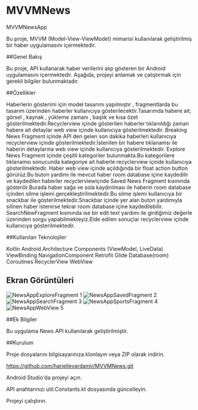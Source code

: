 # MVVMNews
 MVVMNewsApp

 Bu proje, MVVM (Model-View-ViewModel) mimarisi kullanılarak geliştirilmiş bir haber uygulamasını içermektedir.

##Genel Bakış

Bu proje, API kullanarak haber verilerini alıp gösteren bir Android uygulamasını içermektedir. Aşağıda, projeyi anlamak ve çalıştırmak için gerekli bilgiler bulunmaktadır.


##Özellikler

Haberlerin gösterimi için model tasarımı yapılmıştır , fragmentlarda bu tasarım üzerinden haberler kullanıcıya gösterilecektir.Tasarımda habere ait; görsel , kaynak , yükleme zamanı , başlık ve kısa özet gösterilmektedir.Recyclerview içinde gösterilen haberler tıklanıldığı zaman habere ait detaylar web view içinde kullanıcıya gösterilmektedir.
Breaking News Fragment içinde API den gelen son dakika haberleri kullanıcıya recyclerview içinde gösterilmektedir.İstenilen bir habere tıklanamsı ile haberin detaylarına web view içinde kullanıcıya gösterilmektedir.
Explore News Fragment içinde çeşitli kategoriler bulunmakta.Bu kategorilere tıklanamsı sonucunda kategoriye ait haberle recyclerview içinde kullanıcıya gösterilmektedir.
Haber web view içinde açıldığında bir float action button görürüz.Bu buton yardımı ile mevcut haber room database içine kaydedilir ve kaydedilen haberler recyclerviewiçnde Saved News Fragment kısmında gösterilir.Burada haber sağa ve sola kaydırılması ile haberin room database içinden silme işlemi gerçekleştirilmektedir.Bu silme işlemi kullanıcıya bir snackbar ile gösterilmektedir.Snackbar içinde yer alan buton yardımıyla silinen haber istenirse tekrar room database içine kaydedilebilir.
SearchNewFragment kısmında ise bir edit text yardımı ile girdiğimiz değerle üzerinden sorgu yapabilmekteyiz.Elde edilen sonuçlar recyclerview içinde kullanıcıya gösterilmektedir.


##Kullanılan Teknolojiler

Kotlin
Android Architecture Components (ViewModel, LiveData)
ViewBinding
NavigationComponent
Retrofit
Glide
Database(room)
Coroutines
RecyclerView
WebView


## Ekran Görüntüleri

![NewsAppExploreFragment 1](app/src/main/java/com/androiddevs/mvvmnewsapp/ui/mvvmnesapp/util/screenshots/NewsAppExploreFragment.jpg)
![NewsAppSavedFragment 2](app/src/main/java/com/androiddevs/mvvmnewsapp/ui/mvvmnesapp/util/screenshots/NewsAppSavedFragment.jpg)
![NewsAppSearchFragment 3](app/src/main/java/com/androiddevs/mvvmnewsapp/ui/mvvmnesapp/util/screenshots/NewsAppSearchFragment.jpg)
![NewsAppSportsFragment 4](app/src/main/java/com/androiddevs/mvvmnewsapp/ui/mvvmnesapp/util/screenshots/NewsAppSportsFragment.jpg)
![NewsAppWebView 5](app/src/main/java/com/androiddevs/mvvmnewsapp/ui/mvvmnesapp/util/screenshots/NewsAppWebView.jpg)


##Ek Bilgiler

Bu uygulama News API kullanılarak geliştirilmiştir.


##Kurulum

Proje dosyalarını bilgisayarınıza klonlayın veya ZIP olarak indirin.

https://github.com/hariellevardamir/MVVMNews.git

Android Studio'da projeyi açın.

API anahtarınızı util.Constants.kt dosyasında güncelleyin.

Projeyi çalıştırın.
